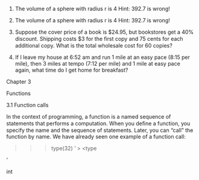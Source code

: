 1. The volume of a sphere with radius r is 4 Hint: 392.7 is wrong!

1. The volume of a sphere with radius r is 4 Hint: 392.7 is wrong!

2. Suppose the cover price of a book is $24.95, but bookstores get a 40% discount. Shipping costs $3 for the ﬁrst copy and 75 cents for each additional copy. What is the total wholesale cost for 60 copies?

3. If I leave my house at 6:52 am and run 1 mile at an easy pace (8:15 per mile), then 3 miles at tempo (7:12 per mile) and 1 mile at easy pace again, what time do I get home for breakfast?

Chapter 3

Functions

3.1 Function calls

In the context of programming, a function is a named sequence of statements that performs a computation. When you deﬁne a function, you specify the name and the sequence of statements. Later, you can “call” the function by name. We have already seen one example of a function call:

>>> type(32) ’ > <type

’

int
